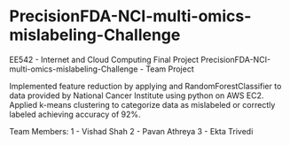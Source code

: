 # PrecisionFDA-NCI-multi-omics-mislabeling-Challenge
EE542 - Internet and Cloud Computing 
Final Project
PrecisionFDA-NCI-multi-omics-mislabeling-Challenge - Team Project

Implemented feature reduction by applying and RandomForestClassifier to data provided by National Cancer
Institute using python on AWS EC2.
Applied k-means clustering to categorize data as mislabeled or correctly labeled achieving accuracy of 92%.

Team Members: 1 - Vishad Shah 2 - Pavan Athreya 3 - Ekta Trivedi

